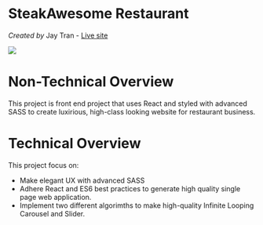 # SteakAwesome Restaurant

_Created by_ Jay Tran - [Live site](https://steakawesome.netlify.app/)

![](https://bnbconnect.s3.us-east-2.amazonaws.com/steak_awesome_restaurent%20%281%29.gif?response-content-disposition=inline&X-Amz-Security-Token=IQoJb3JpZ2luX2VjEMT%2F%2F%2F%2F%2F%2F%2F%2F%2F%2FwEaCXVzLWVhc3QtMSJHMEUCIQC4SXDmA2GyP3vwx3gG4NiiqPYt4BnavVi83gQZDIl%2FZQIgEyLnbaqEwDOxRIYOYMC7hjEa5kvIi5T3Nc4p93RPmvwq%2FwIIrP%2F%2F%2F%2F%2F%2F%2F%2F%2F%2FARABGgwxNjc3Njk0OTc1OTEiDIgIOHV0FWUJjI4g0irTAuwPRxjneBJRRIefOLWg2d%2Fh72btRnWm4Itbaq09jHcAVJA9pANG4g18Zywkx0Jvxj3OfvnDC00PXzE4jMXe29LqOtQ82FRPrFj331O4vTloKGMDQHxCcjFx7zuA49vBShWiY0NNkU3A1qALwA6SqegYNMMJzYFNCL0V%2BVjgVfYFqjK45W0xu1ik0DqJEposViPvEtX9XAHrzFveJBvteqNllIDmPjkTRct8ZBskUdr0SYA7qw%2FflmMFR1WuJ4zz00c5N3fBTm2d35PjURlp1wl1ikzHrQpLDSvmtPWenn9qWYP0CMx3ODBNtwD3EMCOSLFc6PqJqSvD341w9z6OgKfoG%2FoB1Kxfdze7wBdzBDeqE%2Fpx8PnaP3xyLnKy8jFhwTRP1zuDqsY9McUo%2FkU47X%2FwTUDEzvLsMF5OnedfR0jXze7XY0JI3t1zf2LQR5fZLmjMrjDt4aeHBjqzAqE1UB1r0rv2AFubz%2FRiJgEBNFwSHRf52AVM3niW0HnB2VeXpQZP2jzHoqQPnWwzJGseHkxjY8rONfztON2%2BoXzsYaCJGf%2F3MQY1COfua2aqeS46tlgK3wJQgZ7DHLAZ8j9J5tDnpgX1klgmppyhXuPSa1Jh7%2BS8uMus9qFmUihydqGOcrje9zhfoAtgTHL1%2F1T4aSbcpgeaqxspFBptFTcVxtnr1Cz3Soshp8txY%2FA34TqyXNlAe74I9mj3Rh%2FX8b1MzEiFlW1HlbJN%2F2z4bMjEFZc%2BX0hjtdZpoerqOgXRku4QkkLfjydZR2YsJCsbRAwOtabuT4FBaPRtUahZxr0p5RopEnivGihd%2B4mNWqWd7tKACiAKhY67zRHZB3ucJ%2Fm1SZIuVjY2IXI0HHLuIViwXrw%3D&X-Amz-Algorithm=AWS4-HMAC-SHA256&X-Amz-Date=20210710T204554Z&X-Amz-SignedHeaders=host&X-Amz-Expires=300&X-Amz-Credential=ASIASOD6XL732MVZLGPE%2F20210710%2Fus-east-2%2Fs3%2Faws4_request&X-Amz-Signature=df7b9ca4630581b47ba467765d11f2b29e5a4758e01885c0dfc82bf8d824bba9)

# Non-Technical Overview
This project is front end project that uses React and styled with advanced SASS to create luxirious, high-class looking website for restaurant business.  
# Technical Overview

This project focus on:
- Make elegant UX with advanced SASS 
- Adhere React and ES6 best practices to generate high quality single page web application. 
- Implement two different algorimths to make high-quality Infinite Looping Carousel and Slider. 

